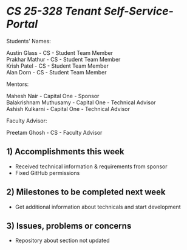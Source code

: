 # *CS 25-328 Tenant Self-Service-Portal*

Students' Names:

Austin Glass - CS - Student Team Member\
Prakhar Mathur - CS - Student Team Member\
Krish Patel - CS - Student Team Member\
Alan Dorn - CS - Student Team Member

Mentors:

Mahesh Nair - Capital One - Sponsor\
Balakrishnam Muthusamy - Capital One - Technical Advisor\
Ashish Kulkarni - Capital One - Technical Advisor

Faculty Advisor: 

Preetam Ghosh - CS - Faculty Advisor

## 1) Accomplishments this week ##
   - Received technical information & requirements from sponsor
   - Fixed GitHub permissions
## 2) Milestones to be completed next week ##
   - Get additional information about technicals and start development
## 3) Issues, problems or concerns ##
   - Repository about section not updated

   



